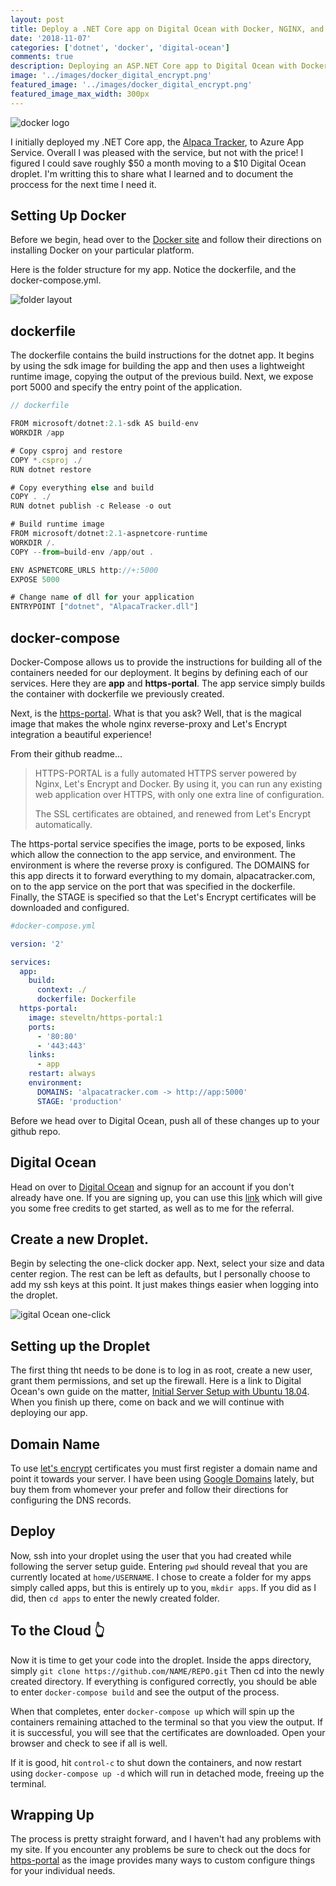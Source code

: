 ```yaml
---
layout: post
title: Deploy a .NET Core app on Digital Ocean with Docker, NGINX, and Let's Encrypt
date: '2018-11-07'
categories: ['dotnet', 'docker', 'digital-ocean']
comments: true
description: Deploying an ASP.NET Core app to Digital Ocean with Docker, NGINX, and Let's Encrypt
image: '../images/docker_digital_encrypt.png'
featured_image: '../images/docker_digital_encrypt.png'
featured_image_max_width: 300px
---
```


![docker logo](../images/docker_digital_encrypt.png)

I initially deployed my .NET Core app, the [Alpaca Tracker](/alpaca-tracker), to Azure App Service. Overall I was pleased with the service, but not with the price! I figured I could save roughly $50 a month moving to a $10 Digital Ocean droplet. I'm writting this to share what I learned and to document the proccess for the next time I need it.

## Setting Up Docker

Before we begin, head over to the [Docker site](https://www.docker.com/get-started) and follow their directions on installing Docker on your particular platform.

Here is the folder structure for my app. Notice the dockerfile, and the docker-compose.yml.

![folder layout](../images/dotnet-folders.png)

## dockerfile

The dockerfile contains the build instructions for the dotnet app. It begins by using the sdk image for building the app and then uses a lightweight runtime image, copying the output of the previous build. Next, we expose port 5000 and specify the entry point of the application.

```javascript
// dockerfile

FROM microsoft/dotnet:2.1-sdk AS build-env
WORKDIR /app

# Copy csproj and restore
COPY *.csproj ./
RUN dotnet restore

# Copy everything else and build
COPY . ./
RUN dotnet publish -c Release -o out

# Build runtime image
FROM microsoft/dotnet:2.1-aspnetcore-runtime
WORKDIR /.
COPY --from=build-env /app/out .

ENV ASPNETCORE_URLS http://+:5000
EXPOSE 5000

# Change name of dll for your application
ENTRYPOINT ["dotnet", "AlpacaTracker.dll"]
```

## docker-compose

Docker-Compose allows us to provide the instructions for building all of the containers needed for our deployment. It begins by defining each of our services. Here they are **app** and **https-portal**. The app service simply builds the container with dockerfile we previously created.

Next, is the [https-portal](https://github.com/SteveLTN/https-portal). What is that you ask? Well, that is the magical image that makes the whole nginx reverse-proxy and Let's Encrypt integration a beautiful experience!

From their github readme...

> HTTPS-PORTAL is a fully automated HTTPS server powered by Nginx, Let's Encrypt and Docker. By using it, you can run any existing web application over HTTPS, with only one extra line of configuration.
>
> The SSL certificates are obtained, and renewed from Let's Encrypt automatically.

The https-portal service specifies the image, ports to be exposed, links which allow the connection to the app service, and environment. The environment is where the reverse proxy is configured. The DOMAINS for this app directs it to forward everything to my domain, alpacatracker.com, on to the app service on the port that was specified in the dockerfile. Finally, the STAGE is specified so that the Let's Encrypt certificates will be downloaded and configured.

```yaml
#docker-compose.yml

version: '2'

services:
  app:
    build:
      context: ./
      dockerfile: Dockerfile
  https-portal:
    image: steveltn/https-portal:1
    ports:
      - '80:80'
      - '443:443'
    links:
      - app
    restart: always
    environment:
      DOMAINS: 'alpacatracker.com -> http://app:5000'
      STAGE: 'production'
```

Before we head over to Digital Ocean, push all of these changes up to your github repo.

## Digital Ocean

Head on over to [Digital Ocean](https://www.digitalocean.com/) and signup for an account if you don't already have one. If you are signing up, you can use this [link](https://m.do.co/c/0f172e230c36) which will give you some free credits to get started, as well as to me for the referral.

## Create a new Droplet.

Begin by selecting the one-click docker app. Next, select your size and data center region. The rest can be left as defaults, but I personally choose to add my ssh keys at this point. It just makes things easier when logging into the droplet.

![igital Ocean one-click](../images/docker_one_click.png)

## Setting up the Droplet

The first thing tht needs to be done is to log in as root, create a new user, grant them permissions, and set up the firewall. Here is a link to Digital Ocean's own guide on the matter, [Initial Server Setup with Ubuntu 18.04](https://www.digitalocean.com/community/tutorials/initial-server-setup-with-ubuntu-18-04). When you finish up there, come on back and we will continue with deploying our app.

## Domain Name

To use [let's encrypt](https://letsencrypt.org/) certificates you must first register a domain name and point it towards your server. I have been using [Google Domains](https://domains.google/) lately, but buy them from whomever your prefer and follow their directions for configuring the DNS records.

## Deploy

Now, ssh into your droplet using the user that you had created while following the server setup guide. Entering `pwd` should reveal that you are currently located at `home/USERNAME`. I chose to create a folder for my apps simply called apps, but this is entirely up to you, `mkdir apps`. If you did as I did, then `cd apps` to enter the newly created folder.

## To the Cloud 👆

Now it is time to get your code into the droplet. Inside the apps directory, simply `git clone https://github.com/NAME/REPO.git` Then cd into the newly created directory. If everything is configured correctly, you should be able to enter `docker-compose build` and see the output of the process.

When that completes, enter `docker-compose up` which will spin up the containers remaining attached to the terminal so that you view the output. If it is successful, you will see that the certificates are downloaded. Open your browser and check to see if all is well.

If it is good, hit `control-c` to shut down the containers, and now restart using `docker-compose up -d` which will run in detached mode, freeing up the terminal.

## Wrapping Up

The process is pretty straight forward, and I haven't had any problems with my site. If you encounter any problems be sure to check out the docs for [https-portal](https://github.com/SteveLTN/https-portal) as the image provides many ways to custom configure things for your individual needs.
